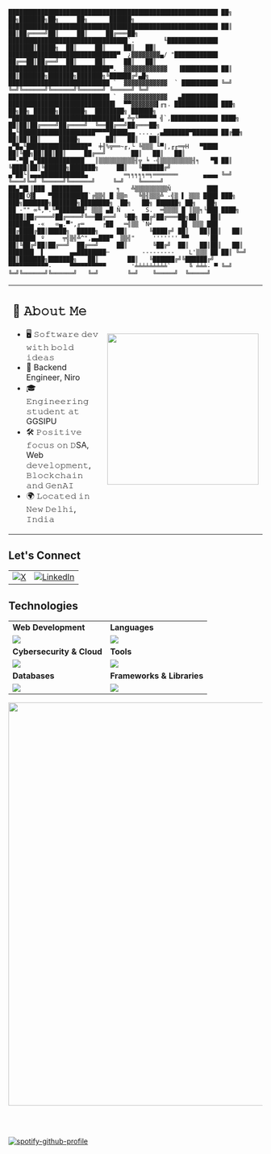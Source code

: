 
```
██████████████████████████████████████████████████████████ ██╗  ██╗███████╗██╗     ██╗      ██████╗
██████████████████████████████████████████████████████████ ██║  ██║██╔════╝██║     ██║     ██╔═══██╗
█████████████████████████████████`.        ╙██████████████ ███████║█████╗  ██║     ██║     ██║   ██║
██████████████████████████████▀  ¿▓▓▓▓▓▓▓▓▄/ "████████████ ██╔══██║██╔══╝  ██║     ██║     ██║   ██║
████████████████████████████▀.  ▓▓▓▓▓▓▓▓▓▓▓▓   ▐██████████ ██║  ██║███████╗███████╗███████╗╚██████╔╝▄█╗
████████████████████████████ `  ▓▓▓▓▓▓▓▓▓▓▓▓  ` ██████████ ╚═╝  ╚═╝╚══════╝╚══════╝╚══════╝ ╚═════╝ ╚═╝
████████████████████████████ `  ▓▓▓▓▓▓▓▓▓▓▓▓   ▄██████████
█████████████████████████████▌  ▀▀▓▓▓▓▓▓▓▌╓╖. ████████████ ███╗   ██╗██╗ ██████╗███████╗  ████████╗ ██████╗
▀██████████████████████████████▄ ╩╦╙▀▀▀▀▀ ╣`,█████████████ ████╗  ██║██║██╔════╝██╔════╝  ╚══██╔══╝██╔═══██╗
█▄╙█████████████████████▀▀▀▀█████▄▄ .... ,▄███████▀███████ ██╔██╗ ██║██║██║     █████╗       ██║   ██║   ██║
▄▀█▄╙█████████████████▀  ╪╢%╦══~╓,└ ╚▒▒▒ ╙▀|,╓╓═╤H   ▀████ ██║╚██╗██║██║██║     ██╔══╝       ██║   ██║   ██║
▀▀-▀█▌▄▀█████████████   ║▒▒▒▒▒▒▒▒▒▒╢╦ ╘ -╣▒▒▒▒▒▒▒▒▒╢╕   ▀█ ██║ ╚████║██║╚██████╗███████╗     ██║   ╚██████╔╝
▄▀██└║▄▄▄████████████▄          ═╕╕╕╕╕═╕═══════       ▄▄▄▄ ╚═╝  ╚═══╝╚═╝ ╚═════╝╚══════╝     ╚═╝    ╚═════╝
██▄▀█▌║███  ████████▌         ╕   ╩▒▒▒▒▒▒▒▒▒Ñ          ███
████▌Ö▓▌   ▀██████████`╔▒▒╣ █ ▒▒m   ╚▒╢▒▒▒╩ -╣▒ ▌ ▒▒▒ ████ ███╗   ███╗███████╗███████╗████████╗  ██╗   ██╗ ██████╗ ██╗   ██╗
██ -"" ∞╙,▀.╙▀███████╜ ▒▒▒ ▄█ Ñ   -   S.  ═▒▒▒▒ █ ║▒▒╕└███ ████╗ ████║██╔════╝██╔════╝╚══██╔══╝  ╚██╗ ██╔╝██╔═══██╗██║   ██║
██████▄ -«   ∞▄.▀",╓═     ╒██   ═╣▒▒ `Ñ╛        █▌ ▒▒▒ ███ ██╔████╔██║█████╗  █████╗     ██║      ╚████╔╝ ██║   ██║██║   ██║
███████▌ º     ╤╣▒╣╩^",▄▄███▀  ▒▒╣"     ''''''' ▀▀     `██ ██║╚██╔╝██║██╔══╝  ██╔══╝     ██║       ╚██╔╝  ██║   ██║██║   ██║
███████  ▌       ▄▄████████─         ---------    L'▒▒▒ ██ ██║ ╚═╝ ██║███████╗███████╗   ██║        ██║   ╚██████╔╝╚██████╔╝
▀▀▀▀▀▀▀▀▀▀▀-     ▀▀▀▀▀▀▀▀▀▀       '╧╧╧╧╧╧╧╧╧`     ╚ ╧╧╧- ▀ ╚═╝     ╚═╝╚══════╝╚══════╝   ╚═╝        ╚═╝    ╚═════╝  ╚═════╝
```

<table>
  <tr>
    <td>
      <h2>📖 𝙰𝚋𝚘𝚞𝚝 𝙼𝚎</h2>
      <ul>
        <li>🖥 𝚂𝚘𝚏𝚝𝚠𝚊𝚛𝚎 𝚍𝚎𝚟 𝚠𝚒𝚝𝚑 𝚋𝚘𝚕𝚍 𝚒𝚍𝚎𝚊𝚜</li>
        <li>💼 Backend Engineer, Niro</li>
        <li>🎓 𝙴𝚗𝚐𝚒𝚗𝚎𝚎𝚛𝚒𝚗𝚐 𝚜𝚝𝚞𝚍𝚎𝚗𝚝 𝚊𝚝 GGSIPU</li>
        <li>🛠 𝙿𝚘𝚜𝚒𝚝𝚒𝚟𝚎 𝚏𝚘𝚌𝚞𝚜 𝚘𝚗 𝙳SA, Web 𝚍𝚎𝚟𝚎𝚕𝚘𝚙𝚖𝚎𝚗𝚝, 𝙱𝚕𝚘𝚌𝚔𝚌𝚑𝚊𝚒𝚗 𝚊𝚗𝚍 𝙶𝚎𝚗𝙰𝙸</li>
        <li>🌍 𝙻𝚘𝚌𝚊𝚝𝚎𝚍 𝚒𝚗 𝙽𝚎𝚠 𝙳𝚎𝚕𝚑𝚒, 𝙸𝚗𝚍𝚒𝚊</li>
      </ul>
    </td>
    <td>
      <img src="https://user-images.githubusercontent.com/74038190/225813708-98b745f2-7d22-48cf-9150-083f1b00d6c9.gif" width="300">
    </td>
  </tr>
</table>

## Let's Connect
<table>
<tr>
	<td><a href="https://twitter.com/Kartik_P18" target="_blank"><img src="https://skillicons.dev/icons?i=twitter" alt="X"></a></td>
	<td><a href="https://linkedin.com/in/kartikpokhriyal18" target="_blank"><img src="https://skillicons.dev/icons?i=linkedin" alt="LinkedIn"></a></td>
</tr>
</table>

## Technologies 
<table>
<tr>
	<td><strong>Web Development</strong></td>
	<td><strong>Languages</strong></td>
</tr>
<tr>
	<td><img src="https://skillicons.dev/icons?i=html,css,react,tailwind,nodejs,express,mongodb,postgres,nextjs,angular,django,bootstrap"></td>
	<td><img src="https://skillicons.dev/icons?i=javascript,java,python,c,cpp,ts"></td>
</tr>
<tr>
	<td><strong>Cybersecurity & Cloud</strong></td>
	<td><strong>Tools</strong></td>
</tr>
<tr>
	<td><img src="https://skillicons.dev/icons?i=linux,docker,kubernetes,azure,vercel,aws,gcp"></td>
	<td><img src="https://skillicons.dev/icons?i=git,vscode,github,githubactions,postman,notion,figma,discord"></td>
</tr>
<tr>
	<td><strong>Databases</strong></td>
	<td><strong>Frameworks & Libraries</strong></td>
</tr>
<tr>
	<td><img src="https://skillicons.dev/icons?i=mongodb,postgres,mysql,supabase,firebase"></td>
	<td><img src="https://skillicons.dev/icons?i=prisma,redux,jest,materialui,bootstrap,liveblocks,gsap"></td>
</tr>
</table>


<p align="center">
  <img src="https://github.com/Anmol-Baranwal/Cool-GIFs-For-GitHub/assets/74038190/0c7eb6ed-663b-4ce4-bfbd-18239a38ba1b" width="800">
</p>

<br><br>

[![spotify-github-profile](https://spotify-github-profile.kittinanx.com/api/view?uid=31ev6egwsw5mybu4k3kufsotdvmq&cover_image=true&theme=default&show_offline=true&background_color=121212&interchange=true)](https://github.com/kittinan/spotify-github-profile)







